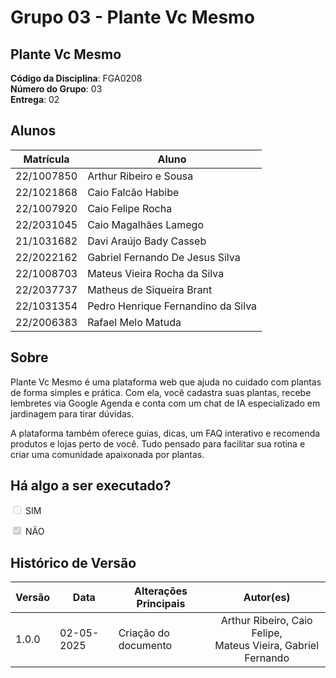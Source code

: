 # Grupo 03 - Plante Vc Mesmo

## Plante Vc Mesmo

**Código da Disciplina**: FGA0208<br>
**Número do Grupo**: 03<br>
**Entrega**: 02<br>

## Alunos

|Matrícula | Aluno |
| -- | -- |
| 22/1007850 | Arthur Ribeiro e Sousa |
| 22/1021868 | Caio Falcão Habibe |
| 22/1007920 | Caio Felipe Rocha |
| 22/2031045 | Caio Magalhães Lamego |
| 21/1031682 | Davi Araújo Bady Casseb |
| 22/2022162 | Gabriel Fernando De Jesus Silva |
| 22/1008703 | Mateus Vieira Rocha da Silva |
| 22/2037737 | Matheus de Siqueira Brant |
| 22/1031354 | Pedro Henrique Fernandino da Silva |
| 22/2006383 | Rafael Melo Matuda |

## Sobre

Plante Vc Mesmo é uma plataforma web que ajuda no cuidado com plantas de forma simples e prática. Com ela, você cadastra suas plantas, recebe lembretes via Google Agenda e conta com um chat de IA especializado em jardinagem para tirar dúvidas.

A plataforma também oferece guias, dicas, um FAQ interativo e recomenda produtos e lojas perto de você. Tudo pensado para facilitar sua rotina e criar uma comunidade apaixonada por plantas.

<!-- ## Screenshots da Primeira Entrega -->

## Há algo a ser executado?

<input type="checkbox" disabled /> SIM

<input type="checkbox" checked disabled /> NÃO

## Histórico de Versão

| Versão | Data       | Alterações Principais                             | Autor(es)        |
|--------|------------|---------------------------------------------------|:----------------:|
| 1.0.0  | 02-05-2025 | Criação do documento                              | Arthur Ribeiro, Caio Felipe,<br> Mateus Vieira, Gabriel Fernando |

<!-- ## Informações Complementares

Quaisquer outras informações adicionais podem ser descritas nessa seção. --> 